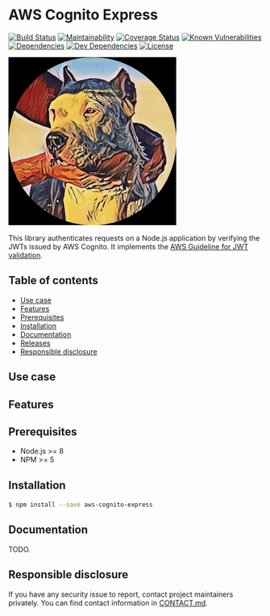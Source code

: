 # AWS Cognito Express

[![Build Status](https://travis-ci.org/buccfer/aws-cognito-jwt-validator.svg?branch=dev)](https://travis-ci.org/buccfer/aws-cognito-jwt-validator)
[![Maintainability](https://api.codeclimate.com/v1/badges/7172455c3a7c41d0c619/maintainability)](https://codeclimate.com/github/buccfer/aws-cognito-jwt-validator/maintainability)
[![Coverage Status](https://coveralls.io/repos/github/buccfer/aws-cognito-jwt-validator/badge.svg?branch=dev)](https://coveralls.io/github/buccfer/aws-cognito-jwt-validator?branch=dev)
[![Known Vulnerabilities](https://snyk.io/test/github/buccfer/aws-cognito-jwt-validator/badge.svg?targetFile=package.json)](https://snyk.io/test/github/buccfer/aws-cognito-jwt-validator?targetFile=package.json)
[![Dependencies](https://img.shields.io/david/buccfer/aws-cognito-jwt-validator.svg)](https://david-dm.org/buccfer/aws-cognito-jwt-validator)
[![Dev Dependencies](https://img.shields.io/david/dev/buccfer/aws-cognito-jwt-validator.svg)](https://david-dm.org/buccfer/aws-cognito-jwt-validator?type=dev)
[![License](https://badgen.net/badge/license/MIT/blue)](LICENSE)

![Logo](images/logo.png)

This library authenticates requests on a Node.js application by verifying the JWTs issued by AWS Cognito.
It implements the [AWS Guideline for JWT validation](https://docs.aws.amazon.com/cognito/latest/developerguide/amazon-cognito-user-pools-using-tokens-verifying-a-jwt.html).

## Table of contents
- [Use case](#use-case)
- [Features](#features)
- [Prerequisites](#prerequisites)
- [Installation](#installation)
- [Documentation](#documentation)
- [Releases](https://github.com/buccfer/aws-cognito-jwt-validator/wiki/Changelog)
- [Responsible disclosure](#responsible-disclosure)

## Use case

## Features

## Prerequisites
- Node.js >= 8
- NPM >= 5

## Installation

```bash
$ npm install --save aws-cognito-express
```

## Documentation
TODO.

## Responsible disclosure
If you have any security issue to report, contact project maintainers privately. You can find contact information in [CONTACT.md](CONTACT.md).